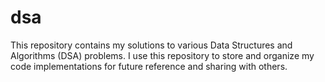 # dsa
This repository contains my solutions to various Data Structures and Algorithms (DSA) problems. I use this repository to store and organize my code implementations for future reference and sharing with others.
